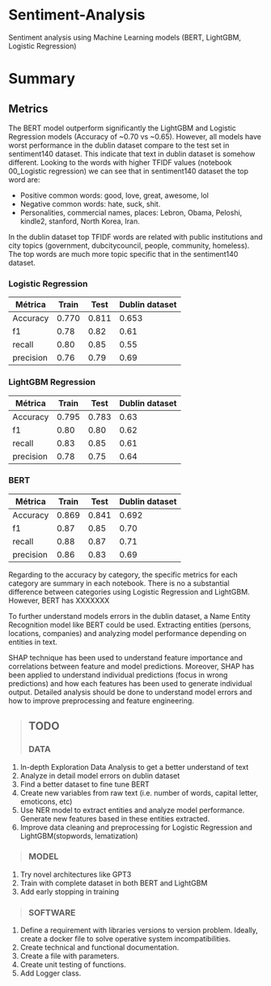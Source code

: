 # Sentiment-Analysis
Sentiment analysis using Machine Learning models (BERT, LightGBM, Logistic Regression) 

# Summary

## Metrics
The BERT model outperform significantly the LightGBM and Logistic Regression models (Accuracy of ~0.70 vs ~0.65). However, all models have worst performance in the dublin dataset compare to the test set in sentiment140 dataset. This indicate that text in dublin dataset is somehow different. Looking to the words with higher TFIDF values (notebook 00_Logistic regression) we can see that in sentiment140 dataset the top word are:
* Positive common words: good, love, great, awesome, lol
* Negative common words: hate, suck, shit.
* Personalities, commercial names, places: Lebron, Obama, Peloshi, kindle2, stanford, North Korea, Iran.

In the dublin dataset top TFIDF words are related with public institutions and city topics (government, dubcitycouncil, people, community, homeless). The top words are much more topic specific that in the sentiment140 dataset.

### Logistic Regression
| Métrica | Train | Test | Dublin dataset |
| ----- | --- | ----- |  ----- |
| Accuracy | 0.770 | 0.811 | 0.653 |
| f1 | 0.78 | 0.82 | 0.61 |
| recall | 0.80 | 0.85 | 0.55 |
| precision | 0.76 | 0.79 | 0.69 |

### LightGBM Regression
| Métrica | Train | Test | Dublin dataset |
| ----- | --- | ----- |  ----- |
| Accuracy | 0.795 | 0.783 | 0.63 |
| f1 | 0.80 | 0.80 | 0.62 |
| recall | 0.83 | 0.85 | 0.61 |
| precision | 0.78 | 0.75 | 0.64 |

### BERT
| Métrica | Train | Test | Dublin dataset |
| ----- | --- | ----- |  ----- |
| Accuracy | 0.869 | 0.841 | 0.692 |
| f1 | 0.87 | 0.85 | 0.70 |
| recall | 0.88 | 0.87 | 0.71 |
| precision | 0.86 | 0.83 | 0.69 |

Regarding to the accuracy by category, the specific metrics for each category are summary in each notebook. There is no a substantial difference between categories using Logistic Regression and LightGBM. However, BERT has XXXXXXX

To further understand models errors in the dublin dataset, a Name Entity Recognition model like BERT could be used. Extracting entities (persons, locations, companies) and analyzing model performance depending on entities in text.

SHAP technique has been used to understand feature importance and correlations between feature and model predictions. Moreover, SHAP has been applied to understand individual predictions (focus in wrong predictions) and how each features has been used to generate individual output. Detailed analysis should be done to understand model errors and how to improve preprocessing and feature engineering. 

> ## TODO
> ### DATA
1.   In-depth Exploration Data Analysis to get a better understand of text
2.   Analyze in detail model errors on dublin dataset
3.   Find a better dataset to fine tune BERT
4.   Create new variables from raw text (i.e. number of words, capital letter, emoticons, etc)
5.   Use NER model to extract entities and analyze model performance. Generate new features based in these entities extracted.
6.   Improve data cleaning and preprocessing for Logistic Regression and LightGBM(stopwords, lematization)

> ### MODEL
1.   Try novel architectures like GPT3
2.   Train with complete dataset in both BERT and LightGBM
3.   Add early stopping in training

> ### SOFTWARE
1.   Define a requirement with libraries versions to version problem. Ideally, create a docker file to solve operative system incompatibilities.
2.   Create technical and functional documentation.
3.   Create a file with parameters.
4.   Create unit testing of functions.
5.   Add Logger class.
